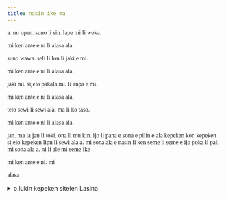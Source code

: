 ```yaml
---  
title: nasin ike ma
---
```

<style>

  @font-face {
    font-family: "linja lipamanka";
    src: url({{ '/assets/linja-lipamanka.otf' | relative_url }});
  }
  .nasin-ike-ma {
    font-family: "linja lipamanka";
  }
</style>

<div markdown="1" class="nasin-ike-ma">
a.
mi open.
suno li sin.
lape mi li weka.

mi ken ante e ni
li alasa ala.

suno wawa.
seli li lon
li jaki e mi.

mi ken ante e ni
li alasa ala.

jaki mi.
sijelo pakala mi.
li anpa e mi.

mi ken ante e ni
li alasa ala.

telo sewi
li sewi ala.
ma li ko taso.

mi ken ante e ni
li alasa ala.

jan.
ma la
jan li toki.
ona li mu kin.
ijo li pana e sona e pilin e ala kepeken kon kepeken sijelo kepeken lipu
li sewi ala a.
mi sona ala e nasin li ken seme li seme e ijo poka li pali
mi sona ala a.
ni li ale
mi seme
ike

mi ken ante e ni. mi



alasa
</div>

<details markdown="1">
<summary>o lukin kepeken sitelen Lasina</summary>

a.
mi open.
suno li sin.
lape mi li weka.

mi ken ante e ni
li alasa ala.

suno wawa.
seli li lon
li jaki e mi.

mi ken ante e ni
li alasa ala.

jaki mi.
sijelo pakala mi.
li anpa e mi.

mi ken ante e ni
li alasa ala.

telo sewi
li sewi ala.
ma li ko taso.

mi ken ante e ni
li alasa ala.

jan.
ma la
jan li toki.
ona li mu kin.
ijo li pana e sona e pilin e ala kepeken kon kepeken sijelo kepeken lipu
li sewi ala a.
mi sona ala e nasin li ken seme li seme e ijo poka li pali
mi sona ala a.
ni li ale
mi seme
ike

mi ken ante e ni. mi



alasa

</details>